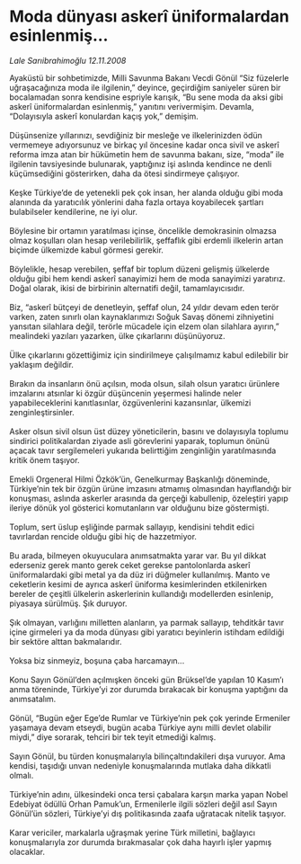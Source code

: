 # Moda dünyası askerî üniformalardan esinlenmiş...

*Lale Sarıibrahimoğlu 12.11.2008*

<div class="taraf_structure_2col_1zq">
<div class="margen_n">



 <p>Ayaküstü bir sohbetimizde, Milli Savunma Bakanı Vecdi Gönül “Siz füzelerle uğraşacağınıza moda ile ilgilenin,” deyince, geçirdiğim saniyeler süren bir bocalamadan sonra kendisine espriyle karışık, “Bu sene moda da aksi gibi askerî üniformalardan esinlenmiş,” yanıtını verivermişim. Devamla, “Dolayısıyla askerî konulardan kaçış yok,” demişim. <br/><br/>Düşünsenize yıllarınızı, sevdiğiniz bir mesleğe ve ilkelerinizden ödün vermemeye adıyorsunuz ve birkaç yıl öncesine kadar onca sivil ve askerî reforma imza atan bir hükümetin hem de savunma bakanı, size, “moda” ile ilgilenin tavsiyesinde bulunarak, yaptığınız işi aslında kendince ne denli küçümsediğini gösterirken, daha da ötesi sindirmeye çalışıyor. <br/><br/>Keşke Türkiye’de de yetenekli pek çok insan, her alanda olduğu gibi moda alanında da yaratıcılık yönlerini daha fazla ortaya koyabilecek şartları bulabilseler kendilerine, ne iyi olur. <br/><br/>Böylesine bir ortamın yaratılması içinse, öncelikle demokrasinin olmazsa olmaz koşulları olan hesap verilebilirlik, şeffaflık gibi erdemli ilkelerin artan biçimde ülkemizde kabul görmesi gerekir. <br/><br/>Böylelikle, hesap verebilen, şeffaf bir toplum düzeni gelişmiş ülkelerde olduğu gibi hem kendi askerî sanayimizi hem de moda sanayimizi yaratırız. Doğal olarak, ikisi de birbirinin alternatifi değil, tamamlayıcısıdır. <br/><br/>Biz, “askerî bütçeyi de denetleyin, şeffaf olun, 24 yıldır devam eden terör varken, zaten sınırlı olan kaynaklarımızı Soğuk Savaş dönemi zihniyetini yansıtan silahlara değil, terörle mücadele için elzem olan silahlara ayırın,” mealindeki yazıları yazarken, ülke çıkarlarını düşünüyoruz. <br/><br/>Ülke çıkarlarını gözettiğimiz için sindirilmeye çalışılmamız kabul edilebilir bir yaklaşım değildir. <br/><br/>Bırakın da insanların önü açılsın, moda olsun, silah olsun yaratıcı ürünlere imzalarını atsınlar ki özgür düşüncenin yeşermesi halinde neler yapabileceklerini kanıtlasınlar, özgüvenlerini kazansınlar, ülkemizi zenginleştirsinler. <br/><br/>Asker olsun sivil olsun üst düzey yöneticilerin, basını ve dolayısıyla toplumu sindirici politikalardan ziyade asli görevlerini yaparak, toplumun önünü açacak tavır sergilemeleri yukarıda belirttiğim zenginliğin yaratılmasında kritik önem taşıyor. <br/><br/>Emekli Orgeneral Hilmi Özkök’ün, Genelkurmay Başkanlığı döneminde, Türkiye’nin tek bir özgün ürüne imzasını atmamış olmasından hayıflandığı bir konuşması, aslında askerler arasında da gerçeği kabullenip, özeleştiri yapıp ileriye dönük yol gösterici komutanların var olduğunu bize göstermişti. <br/><br/>Toplum, sert üslup eşliğinde parmak sallayıp, kendisini tehdit edici tavırlardan rencide olduğu gibi hiç de hazzetmiyor. <br/><br/>Bu arada, bilmeyen okuyuculara anımsatmakta yarar var. Bu yıl dikkat ederseniz gerek manto gerek ceket gerekse pantolonlarda askerî üniformalardaki gibi metal ya da düz iri düğmeler kullanılmış. Manto ve ceketlerin kesimi de ayrıca askerî üniforma kesimlerinden etkilenirken bereler de çeşitli ülkelerin askerlerinin kullandığı modellerden esinlenip, piyasaya sürülmüş. Şık duruyor. <br/><br/>Şık olmayan, varlığını milletten alanların, ya parmak sallayıp, tehditkâr tavır içine girmeleri ya da moda dünyası gibi yaratıcı beyinlerin istihdam edildiği bir sektöre alttan bakmalarıdır. <br/><br/>Yoksa biz sinmeyiz, boşuna çaba harcamayın... <br/><br/>Konu Sayın Gönül’den açılmışken önceki gün Brüksel’de yapılan 10 Kasım’ı anma töreninde, Türkiye’yi zor durumda bırakacak bir konuşma yaptığını da anımsatalım. <br/><br/>Gönül, “Bugün eğer Ege’de Rumlar ve Türkiye’nin pek çok yerinde Ermeniler yaşamaya devam etseydi, bugün acaba Türkiye aynı milli devlet olabilir miydi,” diye sorarak, tehciri bir tek teyit etmediği kalmış. <br/><br/>Sayın Gönül, bu türden konuşmalarıyla bilinçaltındakileri dışa vuruyor. Ama kendisi, taşıdığı unvan nedeniyle konuşmalarında mutlaka daha dikkatli olmalı. <br/><br/>Türkiye’nin adını, ülkesindeki onca tersi çabalara karşın marka yapan Nobel Edebiyat ödüllü Orhan Pamuk’un, Ermenilerle ilgili sözleri değil asıl Sayın Gönül’ün sözleri, Türkiye’yi dış politikasında zaafa uğratacak nitelik taşıyor. <br/><br/>Karar vericiler, markalarla uğraşmak yerine Türk milletini, bağlayıcı konuşmalarıyla zor durumda bırakmasalar çok daha hayırlı işler yapmış olacaklar.</p>

<br/>


<div id="taraf_not">
</div>

</div>


</div>
